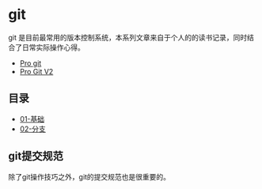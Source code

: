 # git

git 是目前最常用的版本控制系统，本系列文章来自于个人的的读书记录，同时结合了日常实际操作心得。

* [Pro git](https://git-scm.com/book/zh/v2)
* [Pro Git V2](https://progit.bootcss.com/#_pro_git)

## 目录

* [01-基础](./01-git基础.md)
* [02-分支](./02-分支.md)

## git提交规范

除了git操作技巧之外，git的提交规范也是很重要的。
